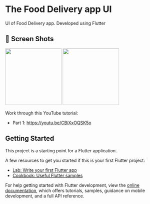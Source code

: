 # The Food Delivery app UI

UI of Food Delivery app. Developed using Flutter

## 📱 Screen Shots
<img src="https://user-images.githubusercontent.com/88416263/161431850-af142590-5227-478b-875e-6c92c3f8e739.png" width=180>  <img src="https://user-images.githubusercontent.com/88416263/161431846-945d4198-51ab-4653-a1e1-c25188675c86.png" width=180>  

Work through this YouTube tutorial:

- Part 1: https://youtu.be/CBiXxOQSK5o


## Getting Started

This project is a starting point for a Flutter application.

A few resources to get you started if this is your first Flutter project:

- [Lab: Write your first Flutter app](https://docs.flutter.dev/get-started/codelab)
- [Cookbook: Useful Flutter samples](https://docs.flutter.dev/cookbook)

For help getting started with Flutter development, view the
[online documentation](https://docs.flutter.dev/), which offers tutorials,
samples, guidance on mobile development, and a full API reference.
